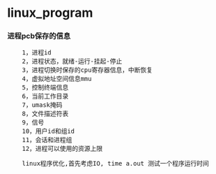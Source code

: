 
# linux_program
### 进程pcb保存的信息
<pre>
    1，进程id
    2，进程状态，就绪-运行-挂起-停止
    3，进程切换时保存的cpu寄存器信息，中断恢复
    4，虚拟地址空间信息mmu
    5，控制终端信息
    6，当前工作目录
    7，umask掩码
    8，文件描述符表
    9，信号
    10，用户id和组id
    11，会话和进程组
    12，进程可以使用的资源上限
</pre>


<pre>
    linux程序优化,首先考虑IO, time a.out 测试一个程序运行时间
</pre>
